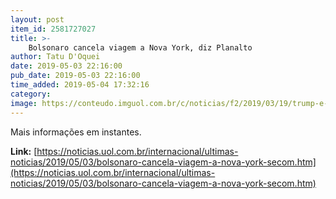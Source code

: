 ```yaml
---
layout: post
item_id: 2581727027
title: >-
    Bolsonaro cancela viagem a Nova York, diz Planalto
author: Tatu D'Oquei
date: 2019-05-03 22:16:00
pub_date: 2019-05-03 22:16:00
time_added: 2019-05-04 17:32:16
category: 
image: https://conteudo.imguol.com.br/c/noticias/f2/2019/03/19/trump-e-bolsonaro-se-cumprimentam-durante-coletiva-de-imprensa-na-casa-branca-em-washington-1553019520764_v2_615x300.jpg
---
```


Mais informações em instantes.

**Link:** [https://noticias.uol.com.br/internacional/ultimas-noticias/2019/05/03/bolsonaro-cancela-viagem-a-nova-york-secom.htm](https://noticias.uol.com.br/internacional/ultimas-noticias/2019/05/03/bolsonaro-cancela-viagem-a-nova-york-secom.htm)

